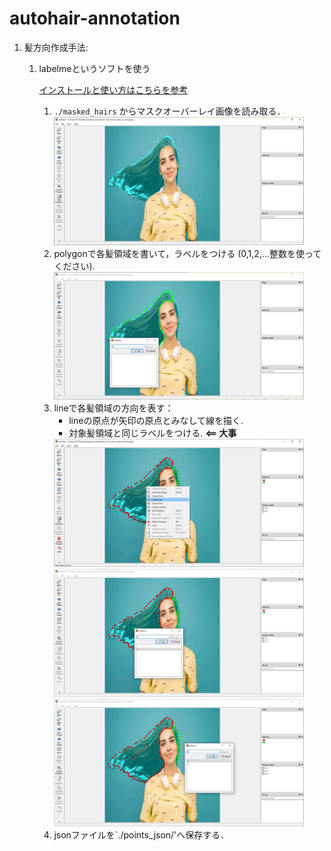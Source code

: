 # autohair-annotation
    
1. 髪方向作成手法: 
    1. labelmeというソフトを使う
    
        [インストールと使い方はこちらを参考](https://github.com/wkentaro/labelme) 

        1. `./masked_hairs` からマスクオーバーレイ画像を読み取る．
            <img width="400" src="for_readme/labelme_1.png"/>
        2. polygonで各髪領域を書いて，ラベルをつける (0,1,2,...整数を使ってください).
            <img width="400" src="for_readme/labelme_2.png"/>
        3. lineで各髪領域の方向を表す：
            - lineの原点が矢印の原点とみなして線を描く.
            - 対象髪領域と同じラベルをつける. **<== 大事**
            <img width="400" src="for_readme/labelme_3.png"/>
            <img width="400" src="for_readme/labelme_4.png"/>
            <img width="400" src="for_readme/labelme_5.png"/>
        4. jsonファイルを`./points_json/'へ保存する．
